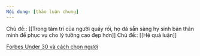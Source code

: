 ```yaml
---
Nội dung: [thảo luận chung]
---
```


Chủ đề:: [[Trong tâm trí của người quấy rối, họ đã sẵn sàng hy sinh bản thân mình để phục vụ cho lý tưởng cao đẹp hơn]]
Chủ đề:: [[Hệ quả luận]]

[Forbes Under 30 và cách chọn người](https://www.facebook.com/rosienguyenvn/posts/10158946346589261 "(1) Facebook")